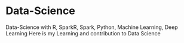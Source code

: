 # Data-Science
Data-Science with R, SparkR, Spark, Python, Machine Learning, Deep Learning
Here is my Learning and contribution to Data Science
